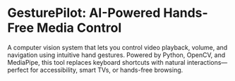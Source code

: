 # GesturePilot: AI-Powered Hands-Free Media Control
A computer vision system that lets you control video playback, volume, and navigation using intuitive hand gestures. Powered by Python, OpenCV, and MediaPipe, this tool replaces keyboard shortcuts with natural interactions—perfect for accessibility, smart TVs, or hands-free browsing.
